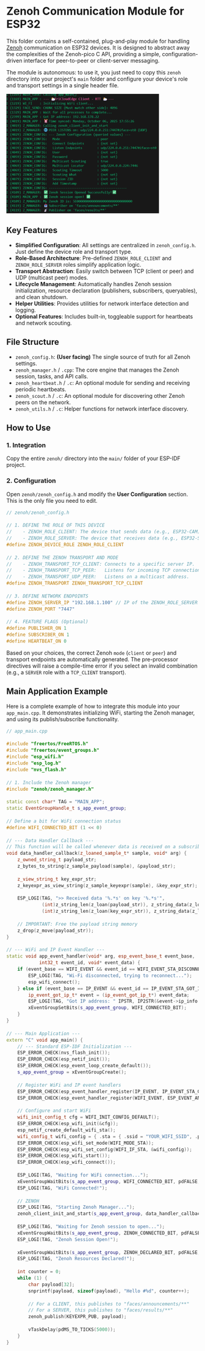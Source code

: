 # Zenoh Communication Module for ESP32

This folder contains a self-contained, plug-and-play module for handling [Zenoh](https://zenoh.io/) communication on ESP32 devices. It is designed to abstract away the complexities of the Zenoh-pico C API, providing a simple, configuration-driven interface for peer-to-peer or client-server messaging.

The module is autonomous: to use it, you just need to copy this `zenoh` directory into your project's `main` folder and configure your device's role and transport settings in a single header file.

<img src="zenoh_lib.png" alt="zenoh_lib.png" width="400">

## Key Features

*   **Simplified Configuration**: All settings are centralized in `zenoh_config.h`. Just define the device role and transport type.
*   **Role-Based Architecture**: Pre-defined `ZENOH_ROLE_CLIENT` and `ZENOH_ROLE_SERVER` roles simplify application logic.
*   **Transport Abstraction**: Easily switch between TCP (client or peer) and UDP (multicast peer) modes.
*   **Lifecycle Management**: Automatically handles Zenoh session initialization, resource declaration (publishers, subscribers, queryables), and clean shutdown.
*   **Helper Utilities**: Provides utilities for network interface detection and logging.
*   **Optional Features**: Includes built-in, toggleable support for heartbeats and network scouting.

## File Structure

*   `zenoh_config.h`: **(User facing)** The single source of truth for all Zenoh settings.
*   `zenoh_manager.h` / `.cpp`: The core engine that manages the Zenoh session, tasks, and API calls.
*   `zenoh_heartbeat.h` / `.c`: An optional module for sending and receiving periodic heartbeats.
*   `zenoh_scout.h` / `.c`: An optional module for discovering other Zenoh peers on the network.
*   `zenoh_utils.h` / `.c`: Helper functions for network interface discovery.

## How to Use

### 1. Integration

Copy the entire `zenoh/` directory into the `main/` folder of your ESP-IDF project.

### 2. Configuration

Open `zenoh/zenoh_config.h` and modify the **User Configuration** section. This is the only file you need to edit.

```c
// zenoh/zenoh_config.h

// 1. DEFINE THE ROLE OF THIS DEVICE
//    - ZENOH_ROLE_CLIENT: The device that sends data (e.g., ESP32-CAM).
//    - ZENOH_ROLE_SERVER: The device that receives data (e.g., ESP32-S3).
#define ZENOH_DEVICE_ROLE ZENOH_ROLE_CLIENT

// 2. DEFINE THE ZENOH TRANSPORT AND MODE
//    - ZENOH_TRANSPORT_TCP_CLIENT: Connects to a specific server IP.
//    - ZENOH_TRANSPORT_TCP_PEER:   Listens for incoming TCP connections.
//    - ZENOH_TRANSPORT_UDP_PEER:   Listens on a multicast address.
#define ZENOH_TRANSPORT ZENOH_TRANSPORT_TCP_CLIENT

// 3. DEFINE NETWORK ENDPOINTS
#define ZENOH_SERVER_IP "192.168.1.100" // IP of the ZENOH_ROLE_SERVER device.
#define ZENOH_PORT "7447"

// 4. FEATURE FLAGS (Optional)
#define PUBLISHER_ON 1
#define SUBSCRIBER_ON 1
#define HEARTBEAT_ON 0
```

Based on your choices, the correct Zenoh `mode` (`client` or `peer`) and transport endpoints are automatically generated. The pre-processor directives will raise a compile-time error if you select an invalid combination (e.g., a `SERVER` role with a `TCP_CLIENT` transport).

## Main Application Example

Here is a complete example of how to integrate this module into your `app_main.cpp`. It demonstrates initializing WiFi, starting the Zenoh manager, and using its publish/subscribe functionality.

```cpp
// app_main.cpp

#include "freertos/FreeRTOS.h"
#include "freertos/event_groups.h"
#include "esp_wifi.h"
#include "esp_log.h"
#include "nvs_flash.h"

// 1. Include the Zenoh manager
#include "zenoh/zenoh_manager.h"

static const char* TAG = "MAIN_APP";
static EventGroupHandle_t s_app_event_group;

// Define a bit for WiFi connection status
#define WIFI_CONNECTED_BIT (1 << 0)

// --- Data Handler Callback ---
// This function will be called whenever data is received on a subscribed key expression.
void data_handler_callback(z_loaned_sample_t* sample, void* arg) {
    z_owned_string_t payload_str;
    z_bytes_to_string(z_sample_payload(sample), &payload_str);

    z_view_string_t key_expr_str;
    z_keyexpr_as_view_string(z_sample_keyexpr(sample), &key_expr_str);

    ESP_LOGI(TAG, ">> Received data '%.*s' on key '%.*s'",
             (int)z_string_len(z_loan(payload_str)), z_string_data(z_loan(payload_str)),
             (int)z_string_len(z_loan(key_expr_str)), z_string_data(z_loan(key_expr_str)));

    // IMPORTANT: Free the payload string memory
    z_drop(z_move(payload_str));
}

// --- WiFi and IP Event Handler ---
static void app_event_handler(void* arg, esp_event_base_t event_base,
            int32_t event_id, void* event_data) {
    if (event_base == WIFI_EVENT && event_id == WIFI_EVENT_STA_DISCONNECTED) {
        ESP_LOGI(TAG, "Wi-Fi disconnected, trying to reconnect...");
        esp_wifi_connect();
    } else if (event_base == IP_EVENT && event_id == IP_EVENT_STA_GOT_IP) {
        ip_event_got_ip_t* event = (ip_event_got_ip_t*) event_data;
        ESP_LOGI(TAG, "Got IP address: " IPSTR, IP2STR(&event->ip_info.ip));
        xEventGroupSetBits(s_app_event_group, WIFI_CONNECTED_BIT);
    }
}

// --- Main Application ---
extern "C" void app_main() {
    // --- Standard ESP-IDF Initialization ---
    ESP_ERROR_CHECK(nvs_flash_init());
    ESP_ERROR_CHECK(esp_netif_init());
    ESP_ERROR_CHECK(esp_event_loop_create_default());
    s_app_event_group = xEventGroupCreate();

    // Register WiFi and IP event handlers
    ESP_ERROR_CHECK(esp_event_handler_register(IP_EVENT, IP_EVENT_STA_GOT_IP, &app_event_handler, NULL));
    ESP_ERROR_CHECK(esp_event_handler_register(WIFI_EVENT, ESP_EVENT_ANY_ID, &app_event_handler, NULL));

    // Configure and start WiFi
    wifi_init_config_t cfg = WIFI_INIT_CONFIG_DEFAULT();
    ESP_ERROR_CHECK(esp_wifi_init(&cfg));
    esp_netif_create_default_wifi_sta();
    wifi_config_t wifi_config = { .sta = { .ssid = "YOUR_WIFI_SSID", .password = "YOUR_WIFI_PASSWORD" } };
    ESP_ERROR_CHECK(esp_wifi_set_mode(WIFI_MODE_STA));
    ESP_ERROR_CHECK(esp_wifi_set_config(WIFI_IF_STA, &wifi_config));
    ESP_ERROR_CHECK(esp_wifi_start());
    ESP_ERROR_CHECK(esp_wifi_connect());

    ESP_LOGI(TAG, "Waiting for WiFi connection...");
    xEventGroupWaitBits(s_app_event_group, WIFI_CONNECTED_BIT, pdFALSE, pdFALSE, portMAX_DELAY);
    ESP_LOGI(TAG, "WiFi Connected!");

    // ZENOH
    ESP_LOGI(TAG, "Starting Zenoh Manager...");
    zenoh_client_init_and_start(s_app_event_group, data_handler_callback);

    ESP_LOGI(TAG, "Waiting for Zenoh session to open...");
    xEventGroupWaitBits(s_app_event_group, ZENOH_CONNECTED_BIT, pdFALSE, pdFALSE, portMAX_DELAY);
    ESP_LOGI(TAG, "Zenoh Session Open!");

    xEventGroupWaitBits(s_app_event_group, ZENOH_DECLARED_BIT, pdFALSE, pdFALSE, portMAX_DELAY);
    ESP_LOGI(TAG, "Zenoh Resources Declared!");

    int counter = 0;
    while (1) {
        char payload[32];
        snprintf(payload, sizeof(payload), "Hello #%d", counter++);

        // For a CLIENT, this publishes to "faces/announcements/**"
        // For a SERVER, this publishes to "faces/results/**"
        zenoh_publish(KEYEXPR_PUB, payload);

        vTaskDelay(pdMS_TO_TICKS(5000));
    }
}
```